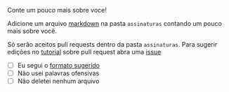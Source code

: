 Conte um pouco mais sobre voce!

Adicione um arquivo [markdown](https://guides.github.com/features/mastering-markdown/) na pasta `assinaturas` contando um pouco mais sobre você.

Só serão aceitos pull requests dentro da pasta `assinaturas`.
Para sugerir edições no [tutorial](https://github.com/aprenda-git/pull-request/blob/main/README.md) sobre pull request abra uma [issue](https://github.com/Bross-DataScience/ideal-guide/issues)

- [ ] Eu segui o [formato sugerido](https://github.com/Bross-DataScience/ideal-guide/blob/main/assinaturas/README.md)
- [ ] Não usei palavras ofensivas
- [ ] Não deletei nenhum arquivo 
